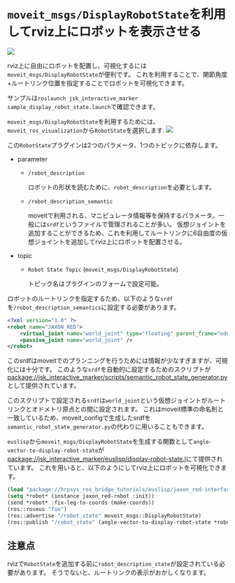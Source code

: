 # `moveit_msgs/DisplayRobotState`を利用してrviz上にロボットを表示させる
![](images/display-robot-state.gif)

rviz上に自由にロボットを配置し、可視化するには`moveit_msgs/DisplayRobotState`が便利です。
これを利用することで、関節角度+ルートリンク位置を指定することでロボットを可視化できます。

サンプルは`roslaunch jsk_interactive_marker sample_display_robot_state.launch`で確認できます。

`moveit_msgs/DisplayRobotState`を利用するためには、`moveit_ros_visualization`から`RobotState`を選択します.
![](images/rviz_moveit_robot_state.png)

この`RobotState`プラグインは2つのパラメータ、1つのトピックに依存します。
* parameter
  * `/robot_description`

    ロボットの形状を読むために、`robot_description`を必要とします。
  * `/robot_description_semantic`

    moveitで利用される、マニピュレータ情報等を保持するパラメータ。一般には`srdf`というファイルで管理されることが多い。
    仮想ジョイントを追加することができるため、これを利用してルートリンクに6自由度の仮想ジョイントを追加してrviz上にロボットを配置させる。
* topic
  * `Robot State Topic` (`moveit_msgs/DisplayRobotState`)

    トピック名はプラグインのフォームで設定可能。

ロボットのルートリンクを指定するため、以下のような`srdf`を`/robot_description_semantics`に設定する必要があります。

```xml
<?xml version="1.0" ?>
<robot name="JAXON_RED">
    <virtual_joint name="world_joint" type="floating" parent_frame="odom" child_link="BODY" />
    <passive_joint name="world_joint" />
</robot>
```

このsrdfはmoveitでのプランニングを行うためには情報が少なすぎますが、可視化には十分です。
このような`srdf`を自動的に設定するためのスクリプトが
[package://jsk_interactive_marker/scripts/semantic_robot_state_generator.py](https://github.com/jsk-ros-pkg/jsk_visualization/blob/master/jsk_interactive_markers/jsk_interactive_marker/scripts/semantic_robot_state_generator.py)
として提供されています。

このスクリプトで設定される`srdf`は`world_joint`という仮想ジョイントがルートリンクとオドメトリ原点との間に設定されます。
これはmoveit標準の命名則と一致しているため、moveit_configで生成したsrdfを`semantic_robot_state_generator.py`の代わりに用いることもできます。

`euslisp`から`moveit_msgs/DisplayRobotState`を生成する関数として`angle-vector-to-display-robot-state`が[package://jsk_interactive_marker/euslisp/display-robot-state.l](https://github.com/jsk-ros-pkg/jsk_visualization/blob/master/jsk_interactive_markers/jsk_interactive_marker/euslisp/display-robot-state.l)にて提供されています。
これを用いると、以下のようにしてrviz上にロボットを可視化できます。

```lisp
(load "package://hrpsys_ros_bridge_tutorials/euslisp/jaxon_red-interface.l")
(setq *robot* (instance jaxon_red-robot :init))
(send *robot* :fix-leg-to-coords (make-coords))
(ros::roseus "foo")
(ros::advertise "/robot_state" moveit_msgs::DisplayRobotState)
(ros::publish "/robot_state" (angle-vector-to-display-robot-state *robot* (send (send *robot* :link "BODY") :copy-worldcoords)))
```

## 注意点
rvizで`RobotState`を追加する前に`robot_description_state`が設定されている必要があります。
そうでないと、ルートリンクの表示がおかしくなります。
